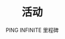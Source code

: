 ---
title: ' 活动'
translationKey: "products"
layout: "notice"
img: 'img/notice/a1.png'

subtitle: 'PING INFINITE 里程碑'
video:
  - name: 'mov_bbb'
    title: '倍盈国际、REEVO与Siti Trust合约签署仪式'
  - name: 'mov_bbb'
    title: '倍盈国际与X Infinity合约签署仪式'
  - name: 'mov_bbb'
    title: '回忆录'



---